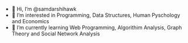 - 👋 Hi, I’m @samdarshihawk
- 👀 I’m interested in Programming, Data Structures, Human Pyschology and Economics
- 🌱 I’m currently learning Web Programming, Algorithim Analysis, Graph Theory and Social Network Analysis


<!---
samdarshihawk/samdarshihawk is a ✨ special ✨ repository because its `README.md` (this file) appears on your GitHub profile.
You can click the Preview link to take a look at your changes.
--->
